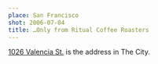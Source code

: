 ```yaml
---
place: San Francisco
shot: 2006-07-04
title: …Only from Ritual Coffee Roasters
---
```


[1026 Valencia St.](http://ritualroasters.com/) is the address in The City.
